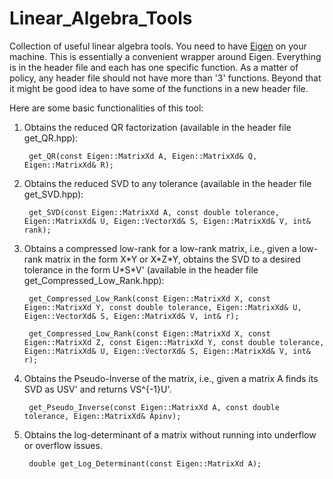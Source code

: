Linear_Algebra_Tools
====================

Collection of useful linear algebra tools. You need to have [Eigen](http://eigen.tuxfamily.org/) on your machine. This is essentially a convenient wrapper around Eigen. Everything is in the header file and each has one specific function. As a matter of policy, any header file should not have more than '3' functions. Beyond that it might be good idea to have some of the functions in a new header file.

Here are some basic functionalities of this tool:

1. Obtains the reduced QR factorization (available in the header file get_QR.hpp):

		get_QR(const Eigen::MatrixXd A, Eigen::MatrixXd& Q, Eigen::MatrixXd& R);

2. Obtains the reduced SVD to any tolerance (available in the header file get_SVD.hpp):

		get_SVD(const Eigen::MatrixXd A, const double tolerance, Eigen::MatrixXd& U, Eigen::VectorXd& S, Eigen::MatrixXd& V, int& rank);

3. Obtains a compressed low-rank for a low-rank matrix, i.e., given a low-rank matrix in the form X\*Y or X\*Z\*Y, obtains the SVD to a desired tolerance in the form U\*S\*V' (available in the header file get_Compressed_Low_Rank.hpp):

		get_Compressed_Low_Rank(const Eigen::MatrixXd X, const Eigen::MatrixXd Y, const double tolerance, Eigen::MatrixXd& U, Eigen::VectorXd& S, Eigen::MatrixXd& V, int& r);
		
		get_Compressed_Low_Rank(const Eigen::MatrixXd X, const Eigen::MatrixXd Z, const Eigen::MatrixXd Y, const double tolerance, Eigen::MatrixXd& U, Eigen::VectorXd& S, Eigen::MatrixXd& V, int& r);

4. Obtains the Pseudo-Inverse of the matrix, i.e., given a matrix A finds its SVD as USV' and returns VS^{-1}U'.

		get_Pseudo_Inverse(const Eigen::MatrixXd A, const double tolerance, Eigen::MatrixXd& Apinv);

5. Obtains the log-determinant of a matrix without running into underflow or overflow issues.

		double get_Log_Determinant(const Eigen::MatrixXd A);